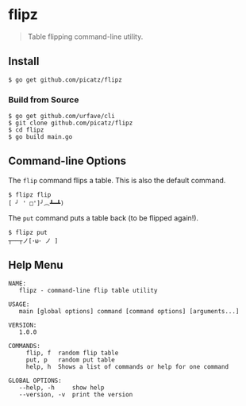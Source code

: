 # flipz 
> Table flipping command-line utility.

## Install

```
$ go get github.com/picatz/flipz
```

### Build from Source

```shell
$ go get github.com/urfave/cli
$ git clone github.com/picatz/flipz
$ cd flipz
$ go build main.go 
```

## Command-line Options

The `flip` command flips a table. This is also the default command.

```shell
$ flipz flip
[ ╯ ' □']╯︵┻━┻)
```

The `put` command puts a table back (to be flipped again!).

```shell
$ flipz put
┬──┬ノ[･ω･ ノ ]
```

## Help Menu

```
NAME:
   flipz - command-line flip table utility

USAGE:
   main [global options] command [command options] [arguments...]

VERSION:
   1.0.0

COMMANDS:
     flip, f  random flip table
     put, p   random put table
     help, h  Shows a list of commands or help for one command

GLOBAL OPTIONS:
   --help, -h     show help
   --version, -v  print the version
```
